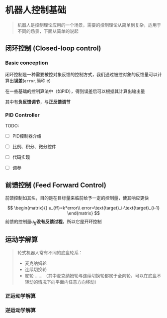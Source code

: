 # 机器人控制基础


>机器人是控制理论应用的一个场景，需要的控制理论从简单到复杂，适用于不同的场景，下面从简单的说起

## 闭环控制 (Closed-loop control)

### Basic conception

闭环控制是一种需要被控对象反馈的控制方式，我们通过被控对象的反馈量可以计算出**误差**(``error``,简称 $\text{e}$)

在一些基础的控制算法中（如PID），得到误差后可以根据其计算出输出量

其中有**负反馈调节**，与**正反馈调节**

### PID Controller



TODO:

- [ ] PID控制器介绍
- [ ] 比例、积分、微分控件

- [ ] 代码实现
- [ ] 调参



## 前馈控制 (Feed Forward Control)

前馈控制如其名，目的是在目标量来临前给予一定的控制量，使其响应更快

$$
\begin{matrix}{}
u_{ff}=k*error\\
error=\text{target}_i-\text{target}_{i-1}
\end{matrix}
$$
前馈的控制量$u_{ff}$**没有反馈过程**，所以它是开环控制

## 运动学解算

> 轮式机器人常有不同的底盘轮系：
>  - 麦克纳姆轮
>  - 连续切换轮
>  - 舵轮
>  ......
>     （其中麦克纳姆轮与连续切换轮都属于全向轮，可以在底盘不转动的情况下向平面内任意方向移动）

### 正运动学解算

### 逆运动学解算
